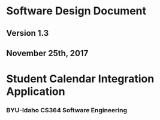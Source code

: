 # Software Design Document


## Version 1.3

## November 25th, 2017

# Student Calendar Integration Application


### BYU-Idaho CS364 Software Engineering

